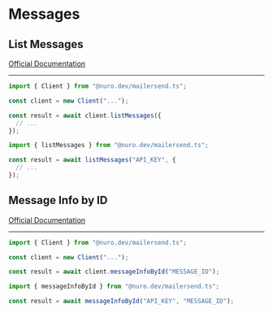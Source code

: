 # Messages

## List Messages

[Official Documentation](https://developers.mailersend.com/api/v1/messages.html#get-a-list-of-messages)

---

```typescript
import { Client } from "@nuro.dev/mailersend.ts";

const client = new Client("...");

const result = await client.listMessages({
  // ...
});
```

```typescript
import { listMessages } from "@nuro.dev/mailersend.ts";

const result = await listMessages("API_KEY", {
  // ...
});
```

## Message Info by ID

[Official Documentation](https://developers.mailersend.com/api/v1/messages.html#get-information-for-a-single-message)

---

```typescript
import { Client } from "@nuro.dev/mailersend.ts";

const client = new Client("...");

const result = await client.messageInfoById("MESSAGE_ID");
```

```typescript
import { messageInfoById } from "@nuro.dev/mailersend.ts";

const result = await messageInfoById("API_KEY", "MESSAGE_ID");
```
